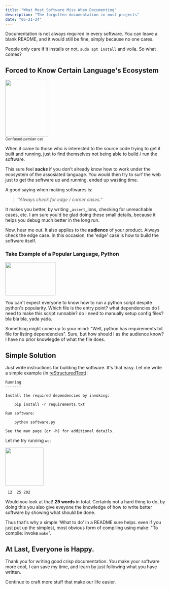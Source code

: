 ```yaml
---
title: "What Most Software Miss When Documenting"
description: "The forgotten documentation in most projects"
date: "05-21-24"
---
```


Documentation is not always required in every software. You can leave a blank README, and it would still be fine, simply because no one cares.

People only care if it installs or not, `sudo apt install` and voila. So what comes?

## Forced to Know Certain Language's Ecosystem

<div class="image-floatr">
    <img src="/images/software/memq.jpeg" height="180" width="135" />
    <br />
    <small>Confused persian cat</small>
</div>

When it came to those who is interested to the source code trying to get it built and running, just to find themselves not being able to build / run the software.

This sure feel _**sucks**_ if you don't already know how to work under the ecosystem of the assosiated language. You would then try to surf the web just to get the software up and running, ended up wasting time.

A good saying when making softwares is:

> _"Always check for edge / corner cases."_

It makes you better, by writing _`assert`_ions, checking for unreachable cases, etc. I am sure you'd be glad doing these small details, because it helps you debug much better in the long run.

Now, hear me out. It also applies to the **audience** of your product. Always check the edge case. In this occasion, the 'edge' case is how to build the software itself.

### Take Example of a Popular Language, Python

<img src="/images/software/py.jpeg" class="image-floatl" height="105" width="158" />

You can't expect everyone to know how to run a python script despite python's popularity. Which file is the entry point? what dependencies do I need to make this script runnable? do I need to manually setup config files? bla bla bla, yada yada.

Something might come up to your mind: "Well, python has requirements.txt file for listing dependencies". Sure, but how should I as the audience know? I have no prior knowlegde of what the file does.

## Simple Solution

Just write instructions for building the software. It's that easy. Let me write a simple example (in [reStructuredText](https://en.wikipedia.org/wiki/ReStructuredText)):

```text
Running
-------

Install the required dependencies by invoking:

    pip install -r requirements.txt

Run software:

    python software.py

See the man page (or -h) for additional details.
```

Let me try running `wc`:

<img src="/images/software/pepeok.gif" class="image-floatr" height="120" width="120" />

` 12  25 202`

Would you look at that! **_25_ words** in total. Certainly not a hard thing to do, by doing this you also give eveyone the knowledge of how to write better software by showing what should be done.

Thus that's why a simple 'What to do' in a README sure helps. even if you just put up the simplest, most obvious form of compiling using make: "To compile: invoke `make`".

## At Last, Everyone is Happy.

Thank you for writing good crisp documentation. You make your software more cool, I can save my time, and learn by just following what you have written.

Continue to craft more stuff that make our life easier.
